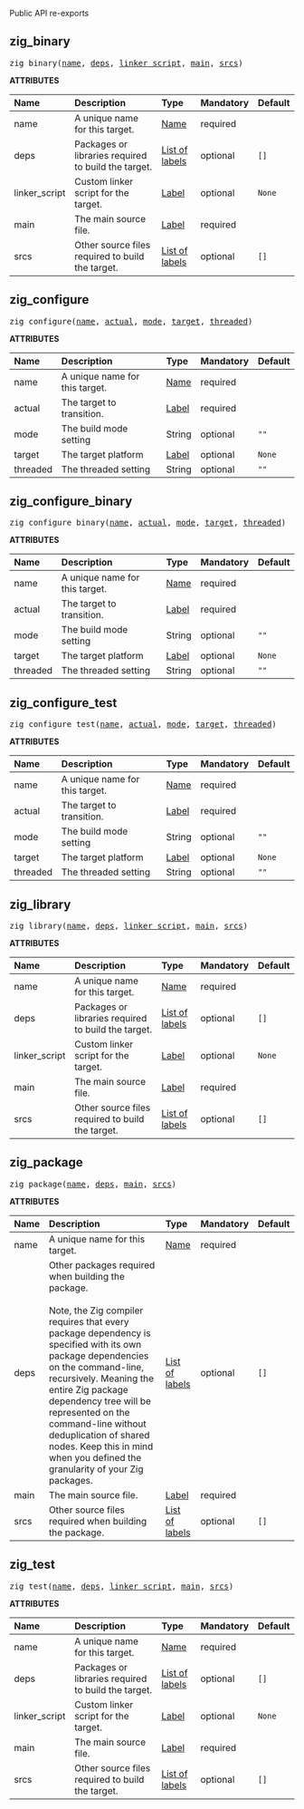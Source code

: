 <!-- Generated with Stardoc: http://skydoc.bazel.build -->

Public API re-exports

<a id="zig_binary"></a>

## zig_binary

<pre>
zig_binary(<a href="#zig_binary-name">name</a>, <a href="#zig_binary-deps">deps</a>, <a href="#zig_binary-linker_script">linker_script</a>, <a href="#zig_binary-main">main</a>, <a href="#zig_binary-srcs">srcs</a>)
</pre>



**ATTRIBUTES**


| Name  | Description | Type | Mandatory | Default |
| :------------- | :------------- | :------------- | :------------- | :------------- |
| <a id="zig_binary-name"></a>name |  A unique name for this target.   | <a href="https://bazel.build/concepts/labels#target-names">Name</a> | required |  |
| <a id="zig_binary-deps"></a>deps |  Packages or libraries required to build the target.   | <a href="https://bazel.build/concepts/labels">List of labels</a> | optional | <code>[]</code> |
| <a id="zig_binary-linker_script"></a>linker_script |  Custom linker script for the target.   | <a href="https://bazel.build/concepts/labels">Label</a> | optional | <code>None</code> |
| <a id="zig_binary-main"></a>main |  The main source file.   | <a href="https://bazel.build/concepts/labels">Label</a> | required |  |
| <a id="zig_binary-srcs"></a>srcs |  Other source files required to build the target.   | <a href="https://bazel.build/concepts/labels">List of labels</a> | optional | <code>[]</code> |


<a id="zig_configure"></a>

## zig_configure

<pre>
zig_configure(<a href="#zig_configure-name">name</a>, <a href="#zig_configure-actual">actual</a>, <a href="#zig_configure-mode">mode</a>, <a href="#zig_configure-target">target</a>, <a href="#zig_configure-threaded">threaded</a>)
</pre>



**ATTRIBUTES**


| Name  | Description | Type | Mandatory | Default |
| :------------- | :------------- | :------------- | :------------- | :------------- |
| <a id="zig_configure-name"></a>name |  A unique name for this target.   | <a href="https://bazel.build/concepts/labels#target-names">Name</a> | required |  |
| <a id="zig_configure-actual"></a>actual |  The target to transition.   | <a href="https://bazel.build/concepts/labels">Label</a> | required |  |
| <a id="zig_configure-mode"></a>mode |  The build mode setting   | String | optional | <code>""</code> |
| <a id="zig_configure-target"></a>target |  The target platform   | <a href="https://bazel.build/concepts/labels">Label</a> | optional | <code>None</code> |
| <a id="zig_configure-threaded"></a>threaded |  The threaded setting   | String | optional | <code>""</code> |


<a id="zig_configure_binary"></a>

## zig_configure_binary

<pre>
zig_configure_binary(<a href="#zig_configure_binary-name">name</a>, <a href="#zig_configure_binary-actual">actual</a>, <a href="#zig_configure_binary-mode">mode</a>, <a href="#zig_configure_binary-target">target</a>, <a href="#zig_configure_binary-threaded">threaded</a>)
</pre>



**ATTRIBUTES**


| Name  | Description | Type | Mandatory | Default |
| :------------- | :------------- | :------------- | :------------- | :------------- |
| <a id="zig_configure_binary-name"></a>name |  A unique name for this target.   | <a href="https://bazel.build/concepts/labels#target-names">Name</a> | required |  |
| <a id="zig_configure_binary-actual"></a>actual |  The target to transition.   | <a href="https://bazel.build/concepts/labels">Label</a> | required |  |
| <a id="zig_configure_binary-mode"></a>mode |  The build mode setting   | String | optional | <code>""</code> |
| <a id="zig_configure_binary-target"></a>target |  The target platform   | <a href="https://bazel.build/concepts/labels">Label</a> | optional | <code>None</code> |
| <a id="zig_configure_binary-threaded"></a>threaded |  The threaded setting   | String | optional | <code>""</code> |


<a id="zig_configure_test"></a>

## zig_configure_test

<pre>
zig_configure_test(<a href="#zig_configure_test-name">name</a>, <a href="#zig_configure_test-actual">actual</a>, <a href="#zig_configure_test-mode">mode</a>, <a href="#zig_configure_test-target">target</a>, <a href="#zig_configure_test-threaded">threaded</a>)
</pre>



**ATTRIBUTES**


| Name  | Description | Type | Mandatory | Default |
| :------------- | :------------- | :------------- | :------------- | :------------- |
| <a id="zig_configure_test-name"></a>name |  A unique name for this target.   | <a href="https://bazel.build/concepts/labels#target-names">Name</a> | required |  |
| <a id="zig_configure_test-actual"></a>actual |  The target to transition.   | <a href="https://bazel.build/concepts/labels">Label</a> | required |  |
| <a id="zig_configure_test-mode"></a>mode |  The build mode setting   | String | optional | <code>""</code> |
| <a id="zig_configure_test-target"></a>target |  The target platform   | <a href="https://bazel.build/concepts/labels">Label</a> | optional | <code>None</code> |
| <a id="zig_configure_test-threaded"></a>threaded |  The threaded setting   | String | optional | <code>""</code> |


<a id="zig_library"></a>

## zig_library

<pre>
zig_library(<a href="#zig_library-name">name</a>, <a href="#zig_library-deps">deps</a>, <a href="#zig_library-linker_script">linker_script</a>, <a href="#zig_library-main">main</a>, <a href="#zig_library-srcs">srcs</a>)
</pre>



**ATTRIBUTES**


| Name  | Description | Type | Mandatory | Default |
| :------------- | :------------- | :------------- | :------------- | :------------- |
| <a id="zig_library-name"></a>name |  A unique name for this target.   | <a href="https://bazel.build/concepts/labels#target-names">Name</a> | required |  |
| <a id="zig_library-deps"></a>deps |  Packages or libraries required to build the target.   | <a href="https://bazel.build/concepts/labels">List of labels</a> | optional | <code>[]</code> |
| <a id="zig_library-linker_script"></a>linker_script |  Custom linker script for the target.   | <a href="https://bazel.build/concepts/labels">Label</a> | optional | <code>None</code> |
| <a id="zig_library-main"></a>main |  The main source file.   | <a href="https://bazel.build/concepts/labels">Label</a> | required |  |
| <a id="zig_library-srcs"></a>srcs |  Other source files required to build the target.   | <a href="https://bazel.build/concepts/labels">List of labels</a> | optional | <code>[]</code> |


<a id="zig_package"></a>

## zig_package

<pre>
zig_package(<a href="#zig_package-name">name</a>, <a href="#zig_package-deps">deps</a>, <a href="#zig_package-main">main</a>, <a href="#zig_package-srcs">srcs</a>)
</pre>



**ATTRIBUTES**


| Name  | Description | Type | Mandatory | Default |
| :------------- | :------------- | :------------- | :------------- | :------------- |
| <a id="zig_package-name"></a>name |  A unique name for this target.   | <a href="https://bazel.build/concepts/labels#target-names">Name</a> | required |  |
| <a id="zig_package-deps"></a>deps |  Other packages required when building the package.<br><br>Note, the Zig compiler requires that every package dependency is specified with its own package dependencies on the command-line, recursively. Meaning the entire Zig package dependency tree will be represented on the command-line without deduplication of shared nodes. Keep this in mind when you defined the granularity of your Zig packages.   | <a href="https://bazel.build/concepts/labels">List of labels</a> | optional | <code>[]</code> |
| <a id="zig_package-main"></a>main |  The main source file.   | <a href="https://bazel.build/concepts/labels">Label</a> | required |  |
| <a id="zig_package-srcs"></a>srcs |  Other source files required when building the package.   | <a href="https://bazel.build/concepts/labels">List of labels</a> | optional | <code>[]</code> |


<a id="zig_test"></a>

## zig_test

<pre>
zig_test(<a href="#zig_test-name">name</a>, <a href="#zig_test-deps">deps</a>, <a href="#zig_test-linker_script">linker_script</a>, <a href="#zig_test-main">main</a>, <a href="#zig_test-srcs">srcs</a>)
</pre>



**ATTRIBUTES**


| Name  | Description | Type | Mandatory | Default |
| :------------- | :------------- | :------------- | :------------- | :------------- |
| <a id="zig_test-name"></a>name |  A unique name for this target.   | <a href="https://bazel.build/concepts/labels#target-names">Name</a> | required |  |
| <a id="zig_test-deps"></a>deps |  Packages or libraries required to build the target.   | <a href="https://bazel.build/concepts/labels">List of labels</a> | optional | <code>[]</code> |
| <a id="zig_test-linker_script"></a>linker_script |  Custom linker script for the target.   | <a href="https://bazel.build/concepts/labels">Label</a> | optional | <code>None</code> |
| <a id="zig_test-main"></a>main |  The main source file.   | <a href="https://bazel.build/concepts/labels">Label</a> | required |  |
| <a id="zig_test-srcs"></a>srcs |  Other source files required to build the target.   | <a href="https://bazel.build/concepts/labels">List of labels</a> | optional | <code>[]</code> |


